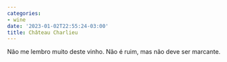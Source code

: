 ```yaml
---
categories:
- wine
date: '2023-01-02T22:55:24-03:00'
title: Château Charlieu
---
```


Não me lembro muito deste vinho. Não é ruim, mas não deve ser marcante.